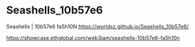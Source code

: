 # Seashells_10b57e6
Seashells | 10b57e6 fa5h10N
https://worldsz.github.io/Seashells_10b57e6/

https://showcase.ethglobal.com/web3jam/seashells-10b57e6-fa5h10n
